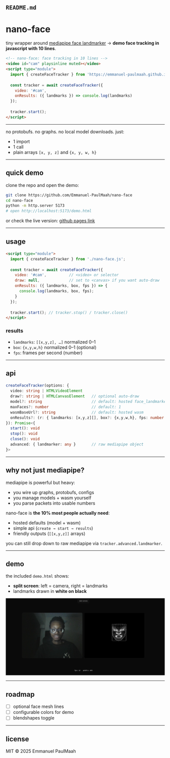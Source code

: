 
## `README.md`

# nano-face

tiny wrapper around [mediapipe face landmarker](https://developers.google.com/mediapipe/solutions/vision/face_landmarker)
→ **demo face tracking in javascript with 10 lines**.

```html
<!-- nano-face: face tracking in 10 lines -->
<video id="cam" playsinline muted></video>
<script type="module">
  import { createFaceTracker } from 'https://emmanuel-paulmaah.github.io/nano-face/nano-face.js';

  const tracker = await createFaceTracker({
    video: '#cam',
    onResults: ({ landmarks }) => console.log(landmarks)
  });

  tracker.start();
</script>
```

---

no protobufs. no graphs. no local model downloads. just:

- 1 import
- 1 call
- plain arrays `[x, y, z]` and `{x, y, w, h}`

---

## quick demo

clone the repo and open the demo:

```bash
git clone https://github.com/Emmanuel-PaulMaah/nano-face
cd nano-face
python -m http.server 5173
# open http://localhost:5173/demo.html
````

or check the live version: [github pages link](https://emmanuel-paulmaah.github.io/nano-face/demo.html)

---

## usage

```html
<script type="module">
  import { createFaceTracker } from './nano-face.js';

  const tracker = await createFaceTracker({
    video: '#cam',          // <video> or selector
    draw: null,             // set to <canvas> if you want auto-draw
    onResults: ({ landmarks, box, fps }) => {
      console.log(landmarks, box, fps);
    }
  });

  tracker.start(); // tracker.stop() / tracker.close()
</script>
```

### results

* `landmarks`: `[[x,y,z], …]` normalized 0–1
* `box`: `{x,y,w,h}` normalized 0–1 (optional)
* `fps`: frames per second (number)

---

## api

```ts
createFaceTracker(options: {
  video: string | HTMLVideoElement
  draw?: string | HTMLCanvasElement   // optional auto-draw
  model?: string                      // default: hosted face_landmarker.task
  maxFaces?: number                   // default: 1
  wasmBaseUrl?: string                // default: hosted wasm
  onResults?: (r: { landmarks: [x,y,z][], box?: {x,y,w,h}, fps: number }) => void
}): Promise<{
  start(): void
  stop(): void
  close(): void
  advanced: { landmarker: any }       // raw mediapipe object
}>
```

---

## why not just mediapipe?

mediapipe is powerful but heavy:

* you wire up graphs, protobufs, configs
* you manage models + wasm yourself
* you parse packets into usable numbers

nano-face is **the 10% most people actually need**:

* hosted defaults (model + wasm)
* simple api (`create → start → results`)
* friendly outputs (`[[x,y,z]]` arrays)

you can still drop down to raw mediapipe via `tracker.advanced.landmarker`.

---

## demo

the included `demo.html` shows:

* **split screen**: left = camera, right = landmarks
* landmarks drawn in **white on black**

![screenshot placeholder](docs/demo-split.png)

---

## roadmap

* [ ] optional face mesh lines
* [ ] configurable colors for demo
* [ ] blendshapes toggle

---

## license

MIT © 2025 Emmanuel PaulMaah
